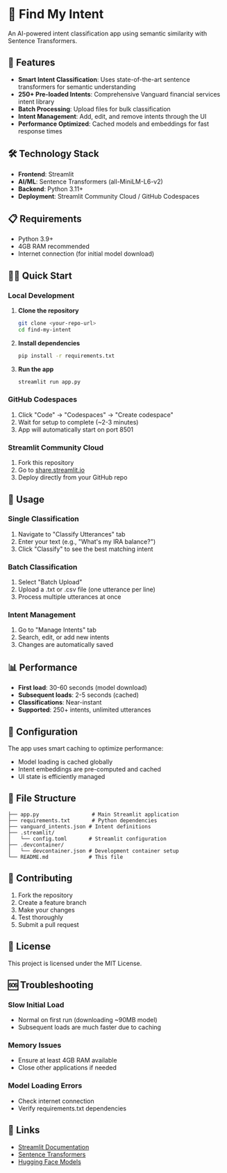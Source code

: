 # 🎯 Find My Intent

An AI-powered intent classification app using semantic similarity with Sentence Transformers.

## 🚀 Features

- **Smart Intent Classification**: Uses state-of-the-art sentence transformers for semantic understanding
- **250+ Pre-loaded Intents**: Comprehensive Vanguard financial services intent library
- **Batch Processing**: Upload files for bulk classification
- **Intent Management**: Add, edit, and remove intents through the UI
- **Performance Optimized**: Cached models and embeddings for fast response times

## 🛠️ Technology Stack

- **Frontend**: Streamlit
- **AI/ML**: Sentence Transformers (all-MiniLM-L6-v2)
- **Backend**: Python 3.11+
- **Deployment**: Streamlit Community Cloud / GitHub Codespaces

## 📋 Requirements

- Python 3.9+
- 4GB RAM recommended
- Internet connection (for initial model download)

## 🏃‍♂️ Quick Start

### Local Development

1. **Clone the repository**
   ```bash
   git clone <your-repo-url>
   cd find-my-intent
   ```

2. **Install dependencies**
   ```bash
   pip install -r requirements.txt
   ```

3. **Run the app**
   ```bash
   streamlit run app.py
   ```

### GitHub Codespaces

1. Click "Code" → "Codespaces" → "Create codespace"
2. Wait for setup to complete (~2-3 minutes)
3. App will automatically start on port 8501

### Streamlit Community Cloud

1. Fork this repository
2. Go to [share.streamlit.io](https://share.streamlit.io)
3. Deploy directly from your GitHub repo

## 🎯 Usage

### Single Classification
1. Navigate to "Classify Utterances" tab
2. Enter your text (e.g., "What's my IRA balance?")
3. Click "Classify" to see the best matching intent

### Batch Classification
1. Select "Batch Upload" 
2. Upload a .txt or .csv file (one utterance per line)
3. Process multiple utterances at once

### Intent Management
1. Go to "Manage Intents" tab
2. Search, edit, or add new intents
3. Changes are automatically saved

## 📊 Performance

- **First load**: 30-60 seconds (model download)
- **Subsequent loads**: 2-5 seconds (cached)
- **Classifications**: Near-instant
- **Supported**: 250+ intents, unlimited utterances

## 🔧 Configuration

The app uses smart caching to optimize performance:
- Model loading is cached globally
- Intent embeddings are pre-computed and cached
- UI state is efficiently managed

## 📁 File Structure

```
├── app.py                 # Main Streamlit application
├── requirements.txt       # Python dependencies
├── vanguard_intents.json # Intent definitions
├── .streamlit/
│   └── config.toml       # Streamlit configuration
├── .devcontainer/
│   └── devcontainer.json # Development container setup
└── README.md             # This file
```

## 🤝 Contributing

1. Fork the repository
2. Create a feature branch
3. Make your changes
4. Test thoroughly
5. Submit a pull request

## 📄 License

This project is licensed under the MIT License.

## 🆘 Troubleshooting

### Slow Initial Load
- Normal on first run (downloading ~90MB model)
- Subsequent loads are much faster due to caching

### Memory Issues
- Ensure at least 4GB RAM available
- Close other applications if needed

### Model Loading Errors
- Check internet connection
- Verify requirements.txt dependencies

## 🔗 Links

- [Streamlit Documentation](https://docs.streamlit.io)
- [Sentence Transformers](https://www.sbert.net)
- [Hugging Face Models](https://huggingface.co/sentence-transformers)